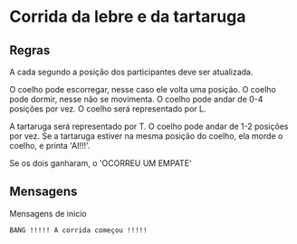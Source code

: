 # Corrida da lebre e da tartaruga

## Regras

A cada segundo a posição dos participantes deve ser atualizada.

O coelho pode escorregar, nesse caso ele volta uma posição.
O coelho pode dormir, nesse não se movimenta.
O coelho pode andar de 0-4 posições por vez.
O coelho será representado por L.

A tartaruga será representado por T.
O coelho pode andar de 1-2 posições por vez.
Se a tartaruga estiver na mesma posição do coelho, ela morde o coelho, e printa 'AI!!!'.

Se os dois ganharam, o 'OCORREU UM EMPATE'

## Mensagens
Mensagens de inicio

`
BANG !!!!!
A corrida começou !!!!!
`

